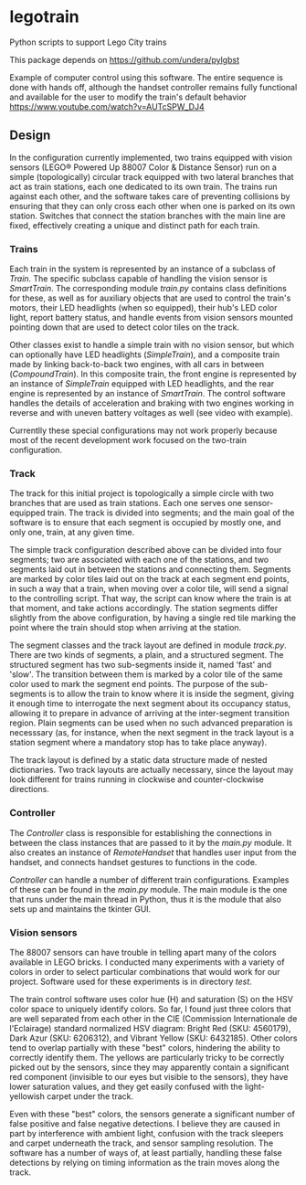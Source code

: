 # legotrain
Python scripts to support Lego City trains

This package depends on https://github.com/undera/pylgbst 

Example of computer control using this software. The entire sequence is done 
with hands off, although the handset controller remains fully functional and
available for the user to modify the train's default behavior
https://www.youtube.com/watch?v=AUTcSPW_DJ4

## Design

In the configuration currently implemented, two trains equipped with
vision sensors (LEGO® Powered Up 88007 Color & Distance Sensor) 
run on a simple (topologically) circular track equipped with two lateral 
branches that act as train stations, each one dedicated to its own 
train. The trains run against each other, and the software takes care 
of preventing collisions by ensuring that they can only cross each 
other when one is parked on its own station. Switches that connect the 
station branches with the main line are fixed, effectively creating a unique
and distinct path for each train.

### Trains

Each train in the system is represented by an instance of a subclass of 
_Train_. The specific subclass capable of handling the vision sensor is
_SmartTrain_. The corresponding module _train.py_ contains class definitions 
for these, as well as for auxiliary objects that are used to control the 
train's motors, their LED headlights (when so equipped), their hub's LED color 
light, report battery status, and handle events from vision sensors mounted 
pointing down that are used to detect color tiles on the track.

Other classes exist to handle a simple train with no vision sensor, but which
can optionally have LED headlights (_SimpleTrain_), and a composite train made
by linking back-to-back two engines, with all cars in between (_CompoundTrain_). 
In this composite train, the front engine is represented by an instance of 
_SimpleTrain_ equipped with LED headlights, and the rear engine is represented
by an instance of _SmartTrain_. The control software handles the details of
acceleration and braking with two engines working in reverse and with uneven 
battery voltages as well (see video with example).

Currentlly these special configurations may not work properly because most of the 
recent development work focused on the two-train configuration. 

### Track

The track for this initial project is topologically a simple circle with
two branches that are used as train stations. Each one serves one 
sensor-equipped train. The track is divided into segments; and the main goal of the
software is to ensure that each segment is occupied by mostly one, and only one,
train, at any given time. 

The simple track configuration described above can be divided into four segments;
two are associated with each one of the stations, and two segments laid out in between 
the stations and connecting them. Segments are marked by color tiles laid out on
the track at each segment end points, in such a way that a train, when moving over a color 
tile, will send a signal to the controlling script. That way, the script can know where 
the train is at that moment, and take actions accordingly. The station segments differ 
slightly from the above configuration, by having a single red tile marking the point 
where the train should stop when arriving at the station.

The segment classes and the track layout are defined in module _track.py_. There are 
two kinds of segments, a plain, and a structured segment. The structured segment has
two sub-segments inside it, named 'fast' and 'slow'. The transition between them is 
marked by a color tile of the same color used to mark the segment end points. The purpose
of the sub-segments is to allow the train to know where it is inside the segment, giving
it enough time to interrogate the next segment about its occupancy status, allowing it to
prepare in advance of arriving at the inter-segment transition region. Plain segments can
be used when no such advanced preparation is necesssary (as, for instance, when the next
segment in the track layout is a station segment where a mandatory stop has to take
place anyway).

The track layout is defined by a static data structure made of nested dictionaries. Two
track layouts are actually necessary, since the layout may look different for trains 
running in clockwise and counter-clockwise directions.

### Controller

The _Controller_ class is responsible for establishing the connections in between the
class instances that are passed to it by the _main.py_ module. It also creates an
instance of _RemoteHandset_ that handles user input from the handset, and connects
handset gestures to functions in the code.

_Controller_ can handle a number of different train configurations. Examples of these 
can be found in the _main.py_ module. The main module is the one that runs under the
main thread in Python, thus it is the module that also sets up and maintains the 
tkinter GUI.

### Vision sensors

The 88007 sensors can have trouble in telling apart many of the colors available in LEGO 
bricks. I conducted many experiments with a variety of colors in order to select 
particular combinations that would work for our project. Software used for these 
experiments is in directory _test_.

The train control software uses color hue (H) and saturation (S) on the HSV color 
space to uniquely identify colors. So far, I found just three colors that are well 
separated from each other in the CIE (Commission Internationale de l'Eclairage) 
standard normalized HSV diagram: Bright Red (SKU: 4560179), Dark Azur (SKU: 6206312), 
and Vibrant Yellow (SKU: 6432185). Other colors tend to overlap partially with these 
"best" colors, hindering the ability to correctly identify them. The yellows are 
particularly tricky to be correctly picked out by the sensors, since they may apparently 
contain a significant red component (invisible to our eyes but visible to the sensors), 
they have lower saturation values, and they get easily confused with the light-yellowish 
carpet under the track. 

Even with these "best" colors, the sensors generate a significant number of false positive
and false negative detections. I believe they are caused in part by interference with 
ambient light, confusion with the track sleepers and carpet underneath the track, and 
sensor sampling resolution. The software has a number of ways of, at least partially, 
handling these false detections by relying on timing information as the train moves 
along the track. 

